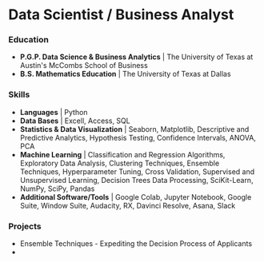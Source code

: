 # Data Scientist / Business Analyst

### Education
- **P.G.P. Data Science & Business Analytics** | The University of Texas at Austin's McCombs School of Business
- **B.S. Mathematics Education** | The University of Texas at Dallas

### Skills
- **Languages** | Python
- **Data Bases** | Excell, Access, SQL
- **Statistics & Data Visualization** | Seaborn, Matplotlib, Descriptive and Predictive Analytics, Hypothesis Testing, Confidence Intervals, ANOVA, PCA
- **Machine Learning** | Classification and Regression Algorithms, Exploratory Data Analysis, Clustering Techniques, Ensemble Techniques, Hyperparameter Tuning, Cross Validation, Supervised and Unsupervised Learning, Decision Trees Data Processing, SciKit-Learn, NumPy, SciPy, Pandas
- **Additional Software/Tools** | Google Colab, Jupyter Notebook, Google Suite, Window Suite, Audacity, RX, Davinci Resolve, Asana, Slack

### Projects
- Ensemble Techniques - Expediting the Decision Process of Applicants
- 
